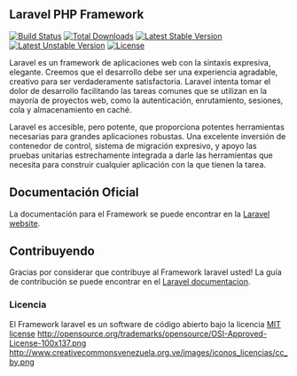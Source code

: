 ## Laravel PHP Framework

[![Build Status](https://travis-ci.org/laravel/framework.svg)](https://travis-ci.org/laravel/framework)
[![Total Downloads](https://poser.pugx.org/laravel/framework/downloads.svg)](https://packagist.org/packages/laravel/framework)
[![Latest Stable Version](https://poser.pugx.org/laravel/framework/v/stable.svg)](https://packagist.org/packages/laravel/framework)
[![Latest Unstable Version](https://poser.pugx.org/laravel/framework/v/unstable.svg)](https://packagist.org/packages/laravel/framework)
[![License](https://poser.pugx.org/laravel/framework/license.svg)](https://packagist.org/packages/laravel/framework)

Laravel es un framework de aplicaciones web con la sintaxis expresiva, elegante. Creemos que el desarrollo debe ser una experiencia agradable, creativo para ser verdaderamente satisfactoria. Laravel intenta tomar el dolor de desarrollo facilitando las tareas comunes que se utilizan en la mayoría de proyectos web, como la autenticación, enrutamiento, sesiones, cola y almacenamiento en caché.

Laravel es accesible, pero potente, que proporciona potentes herramientas necesarias para grandes aplicaciones robustas. Una excelente inversión de contenedor de control, sistema de migración expresivo, y apoyo las pruebas unitarias estrechamente integrada a darle las herramientas que necesita para construir cualquier aplicación con la que tienen la tarea.

## Documentación Oficial

La documentación para el Framework se puede encontrar en la [Laravel website](http://laravel.com/docs).

## Contribuyendo

Gracias por considerar que contribuye al Framework laravel usted! La guía de contribución se puede encontrar en el [Laravel documentacion](http://laravel.com/docs/contributions).

### Licencia

El Framework laravel es un software de código abierto bajo la licencia [MIT license](http://opensource.org/licenses/MIT)
http://opensource.org/trademarks/opensource/OSI-Approved-License-100x137.png
http://www.creativecommonsvenezuela.org.ve/images/iconos_licencias/cc_by.png